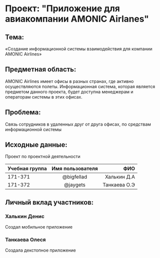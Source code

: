 # Проект: "Приложение для авиакомпании AMONIC Airlanes"
## Тема: 
«Создание информационной системы взаимодействия для компании AMONIC Airlines»

## Предметная область: 
AMONIC Airlines имеет офисы в разных странах, где активно осуществляются полеты. Информационная система, которая является предметом данного проекта, будет доступна менеджерам и операторам системы в этих офисах.

## Проблема: 
Связь сотрудников в удаленных друг от друга офисах, по средствам информационной системы

## Исходные данные: 

Проект по проектной деятельности

| Учебная группа| Имя пользователя   |      ФИО     |
| ------------- |:------------------:| ------------:|
| 171-371       |      @bigfellad    | Халькин Д.А  |
| 171-372       |       @jaygets     | Танкаева О.Э |

## Личный вклад участников:

### Халькин Денис
Создал мобильное приложение
### Танкаева Олеся
Создала декстопное приложение
